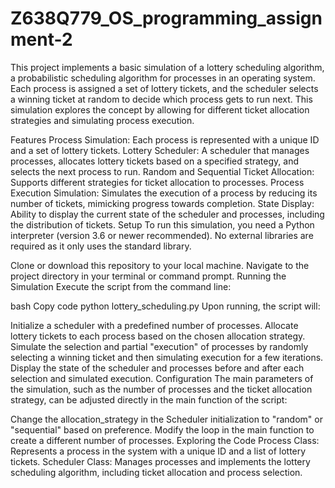 # Z638Q779_OS_programming_assignment-2
This project implements a basic simulation of a lottery scheduling algorithm, a probabilistic scheduling algorithm for processes in an operating system. Each process is assigned a set of lottery tickets, and the scheduler selects a winning ticket at random to decide which process gets to run next. This simulation explores the concept by allowing for different ticket allocation strategies and simulating process execution.

Features
Process Simulation: Each process is represented with a unique ID and a set of lottery tickets.
Lottery Scheduler: A scheduler that manages processes, allocates lottery tickets based on a specified strategy, and selects the next process to run.
Random and Sequential Ticket Allocation: Supports different strategies for ticket allocation to processes.
Process Execution Simulation: Simulates the execution of a process by reducing its number of tickets, mimicking progress towards completion.
State Display: Ability to display the current state of the scheduler and processes, including the distribution of tickets.
Setup
To run this simulation, you need a Python interpreter (version 3.6 or newer recommended). No external libraries are required as it only uses the standard library.

Clone or download this repository to your local machine.
Navigate to the project directory in your terminal or command prompt.
Running the Simulation
Execute the script from the command line:

bash
Copy code
python lottery_scheduling.py
Upon running, the script will:

Initialize a scheduler with a predefined number of processes.
Allocate lottery tickets to each process based on the chosen allocation strategy.
Simulate the selection and partial "execution" of processes by randomly selecting a winning ticket and then simulating execution for a few iterations.
Display the state of the scheduler and processes before and after each selection and simulated execution.
Configuration
The main parameters of the simulation, such as the number of processes and the ticket allocation strategy, can be adjusted directly in the main function of the script:

Change the allocation_strategy in the Scheduler initialization to "random" or "sequential" based on preference.
Modify the loop in the main function to create a different number of processes.
Exploring the Code
Process Class: Represents a process in the system with a unique ID and a list of lottery tickets.
Scheduler Class: Manages processes and implements the lottery scheduling algorithm, including ticket allocation and process selection.
